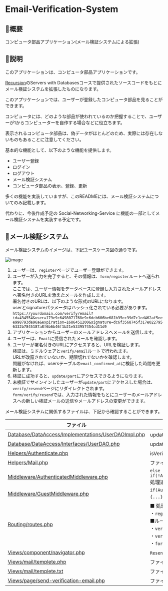 # Email-Verification-System

## 🌱概要
コンピュータ部品アプリケーション(メール検証システムによる拡張)

## 📝説明
このアプリケーションは、コンピュータ部品アプリケーションです。

[Recursion](https://recursionist.io/)のServers with Databasesコースで提供されたソースコードをもとにメール検証システムを拡張したものになります。

このアプリケーションでは、ユーザーが登録したコンピュータ部品を見ることができます。

コンピュータには、どのような部品が使われているのか把握することで、ユーザーが1からコンピューターを自作する場合などに役立ちます。

表示されるコンピュータ部品は、偽データがほとんどのため、実際には存在しないものもあることに注意してください。

基本的な機能として、以下のような機能を提供します。

- ユーザー登録
- ログイン
- ログアウト
- メール検証システム
- コンピュータ部品の表示、登録、更新

多くの機能を実装していますが、このREADMEには、メール検証システムについてのみ記載します。

代わりに、今後作成予定の Social-Networking-Service に機能の一部としてメール検証システムを実装する予定です。

## 🚀メール検証システム

メール検証システムのイメージは、下記ユースケース図の通りです。

![image](https://github.com/Aki158/Email-Verification-System/assets/119317071/8dc1a888-d6cd-4ac9-af3e-c21b1f6e6957)

1. ユーザーは、`register`ページでユーザー登録ができます。
2. ユーザーが入力を完了すると、その情報は、`form/register`ルートへ送られます。<br>ここでは、ユーザー情報をデータベースに登録し入力されたメールアドレスへ署名付きのURLを添えたメールを作成します。<br>署名付きのURLは、以下のような形式のURLになります。<br>userとsignatureパラメータはハッシュ化されている必要があります。<br>`https://yourdomain.com/verify/email?id=434554&user=179e9c6498071768e9c6dcb606be681b35ec39d7c1cd462af5eee998793de96a&expiration=1686451200&signature=dc6f3568745f317e0227956332b7845187a8f6b6b46f1b21e533957454cd11d9`
3. アプリケーションからユーザーのメールアドレスへメールを送信します。
4. ユーザーは、`Email`に受信されたメールを確認します。
5. ユーザーが署名付きのURLにアクセスすると、URLを検証します。<br>検証は、ミドルウェアと`verify/email`ルートで行われます。<br>URLが改竄されていないか、期限切れでないかを確認します。<br>問題がなければ、usersテーブルの`email_confirmed_at`に検証した時間を更新します。
6. 検証に成功すると、`update/part`にアクセスできるようになります。
7. 未検証でサインインしたユーザーが`update/part`にアクセスした場合は、`verify/resend`ページにリダイレクトされます。<br>`form/verify/resend`では、入力された情報をもとにユーザーのメールアドレスへの新しい検証メールの送信やメールアドレスの変更ができます。

メール検証システムに関係するファイルは、下記から確認することができます。

| ファイル | 変更点 |
| ------- | ------- |
| [Database/DataAccess/Implementations/UserDAOImpl.php](https://github.com/Aki158/Email-Verification-System/blob/main/Database/DataAccess/Implementations/UserDAOImpl.php) | update関数追加 |
| [Database/DataAccess/Interfaces/UserDAO.php](https://github.com/Aki158/Email-Verification-System/blob/main/Database/DataAccess/Interfaces/UserDAO.php) | update関数追加 |
| [Helpers/Authenticate.php](https://github.com/Aki158/Email-Verification-System/blob/main/Helpers/Authenticate.php) | isVerificationEmail関数追加 |
| [Helpers/Mail.php](https://github.com/Aki158/Email-Verification-System/blob/main/Helpers/Mail.php) | ファイル追加 |
| [Middleware/AuthenticatedMiddleware.php](https://github.com/Aki158/Email-Verification-System/blob/main/Middleware/AuthenticatedMiddleware.php) | `else if(!Authenticate::isVerificationEmail())`処理追加 |
| [Middleware/GuestMiddleware.php](https://github.com/Aki158/Email-Verification-System/blob/main/Middleware/GuestMiddleware.php) | `if(Authenticate::isVerificationEmail()){...}else{...}`処理追加 |
| [Routing/routes.php](https://github.com/Aki158/Email-Verification-System/blob/main/Routing/routes.php) | ■ 処理追加<br>・`register`<br>■ルート追加<br>・`verify/email`<br>・`verify/resend`<br>・`form/verify/resend` |
| [Views/component/navigator.php](https://github.com/Aki158/Email-Verification-System/blob/main/Views/component/navigator.php) | `Resend`のリンク追加 |
| [Views/mail/templete.php](https://github.com/Aki158/Email-Verification-System/blob/main/Views/mail/templete.php) | ファイル追加 |
| [Views/mail/templete.txt](https://github.com/Aki158/Email-Verification-System/blob/main/Views/mail/templete.txt) | ファイル追加 |
| [Views/page/send-verification-email.php](https://github.com/Aki158/Email-Verification-System/blob/main/Views/page/send-verification-email.php) | ファイル追加 |
